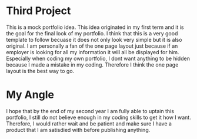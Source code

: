 Third Project
===

This is a mock portfolio idea. This idea originated in my first term and it is the goal for the final look of my portfolio. I think that this is a very good template to follow becuase it does not only look very simple but it is also original. I am personally a fan of the one page layout just because if an employer is looking for all my information it will all be displayed for him. Especially when coding my own portfolio, I dont want anything to be hidden because I made a mistake in my coding. Therefore I think the one page layout is the best way to go.

My Angle
===

I hope that by the end of my second year I am fully able to uptain this portfolio, I still do not believe enough in my coding skills to get it how I want. Therefore, I would rather wait and be patient and make sure I have a product that I am satisdied with before publishing anything. 

